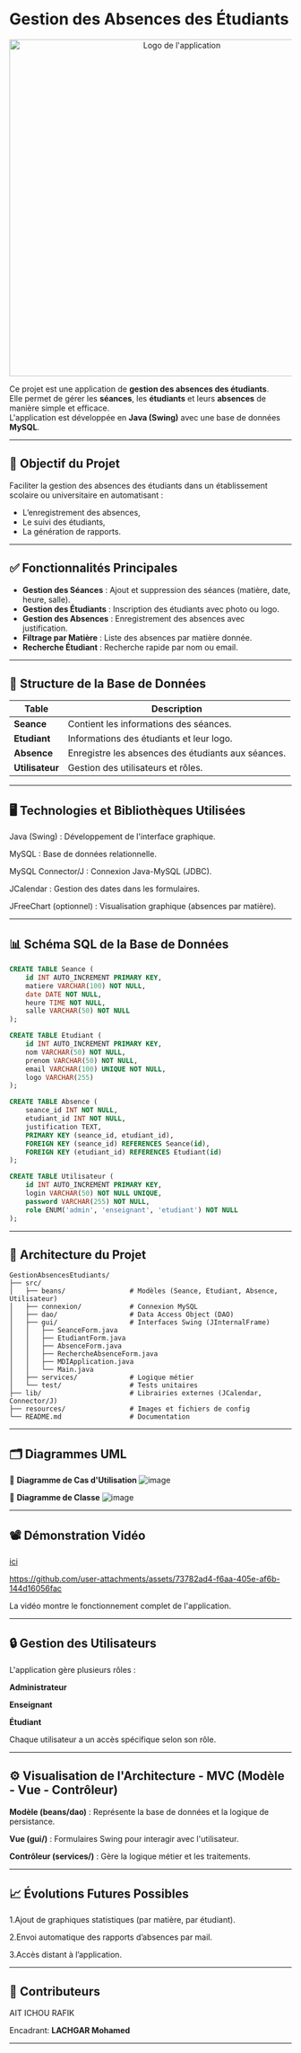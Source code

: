 # Gestion des Absences des Étudiants

<p align="center">
  <img src="Gestion%20ABS.png" alt="Logo de l'application" width="600">
</p>

Ce projet est une application de **gestion des absences des étudiants**.  
Elle permet de gérer les **séances**, les **étudiants** et leurs **absences** de manière simple et efficace.  
L'application est développée en **Java (Swing)** avec une base de données **MySQL**.

---

## 🎯 Objectif du Projet

Faciliter la gestion des absences des étudiants dans un établissement scolaire ou universitaire en automatisant :
- L’enregistrement des absences,
- Le suivi des étudiants,
- La génération de rapports.

---

## ✅ Fonctionnalités Principales
- **Gestion des Séances** : Ajout et suppression des séances (matière, date, heure, salle).
- **Gestion des Étudiants** : Inscription des étudiants avec photo ou logo.
- **Gestion des Absences** : Enregistrement des absences avec justification.
- **Filtrage par Matière** : Liste des absences par matière donnée.
- **Recherche Étudiant** : Recherche rapide par nom ou email.

---

## 📄 Structure de la Base de Données

| Table           | Description                                        |
| --------------- | -------------------------------------------------- |
| **Seance**      | Contient les informations des séances.             |
| **Etudiant**    | Informations des étudiants et leur logo.           |
| **Absence**     | Enregistre les absences des étudiants aux séances. |
| **Utilisateur** | Gestion des utilisateurs et rôles.                 |

---
## 🖥️ Technologies et Bibliothèques Utilisées
Java (Swing) : Développement de l'interface graphique.

MySQL : Base de données relationnelle.

MySQL Connector/J : Connexion Java-MySQL (JDBC).

JCalendar : Gestion des dates dans les formulaires.

JFreeChart (optionnel) : Visualisation graphique (absences par matière).

---
## 📊 Schéma SQL de la Base de Données

```sql
CREATE TABLE Seance (
    id INT AUTO_INCREMENT PRIMARY KEY,
    matiere VARCHAR(100) NOT NULL,
    date DATE NOT NULL,
    heure TIME NOT NULL,
    salle VARCHAR(50) NOT NULL
);

CREATE TABLE Etudiant (
    id INT AUTO_INCREMENT PRIMARY KEY,
    nom VARCHAR(50) NOT NULL,
    prenom VARCHAR(50) NOT NULL,
    email VARCHAR(100) UNIQUE NOT NULL,
    logo VARCHAR(255)
);

CREATE TABLE Absence (
    seance_id INT NOT NULL,
    etudiant_id INT NOT NULL,
    justification TEXT,
    PRIMARY KEY (seance_id, etudiant_id),
    FOREIGN KEY (seance_id) REFERENCES Seance(id),
    FOREIGN KEY (etudiant_id) REFERENCES Etudiant(id)
);

CREATE TABLE Utilisateur (
    id INT AUTO_INCREMENT PRIMARY KEY,
    login VARCHAR(50) NOT NULL UNIQUE,
    password VARCHAR(255) NOT NULL,
    role ENUM('admin', 'enseignant', 'etudiant') NOT NULL
);
```
---
## 🏢 Architecture du Projet
```
GestionAbsencesEtudiants/
├── src/
│   ├── beans/                # Modèles (Seance, Etudiant, Absence, Utilisateur)
│   ├── connexion/            # Connexion MySQL
│   ├── dao/                  # Data Access Object (DAO)
│   ├── gui/                  # Interfaces Swing (JInternalFrame)
│   │   ├── SeanceForm.java
│   │   ├── EtudiantForm.java
│   │   ├── AbsenceForm.java
│   │   ├── RechercheAbsenceForm.java
│   │   ├── MDIApplication.java
│   │   └── Main.java
│   ├── services/             # Logique métier
│   └── test/                 # Tests unitaires
├── lib/                      # Librairies externes (JCalendar, Connector/J)
├── resources/                # Images et fichiers de config
└── README.md                 # Documentation
```
---
## 🗂️ Diagrammes UML
📌 **Diagramme de Cas d'Utilisation**
![image](https://github.com/RAFIKAITICHOU/-Suivi-des-Absences/blob/main/diagramme%20de_classe.png)


📌 **Diagramme de Classe**
![image](https://github.com/RAFIKAITICHOU/-Suivi-des-Absences/blob/main/use%20cas.png)


---
## 📽️ Démonstration Vidéo
<a href="https://drive.google.com/file/d/1o0jCbQJ85ejwcPmp3jGhBefYCbPubOeF/view?usp=sharing">ici</a>

https://github.com/user-attachments/assets/73782ad4-f6aa-405e-af6b-144d16056fac


La vidéo montre le fonctionnement complet de l'application.

---
## 🔒 Gestion des Utilisateurs
L'application gère plusieurs rôles :

**Administrateur**

**Enseignant**

**Étudiant**

Chaque utilisateur a un accès spécifique selon son rôle.

---
## ⚙️ Visualisation de l'Architecture - MVC (Modèle - Vue - Contrôleur)
**Modèle (beans/dao)** : Représente la base de données et la logique de persistance.

**Vue (gui/)** : Formulaires Swing pour interagir avec l'utilisateur.

**Contrôleur (services/)** : Gère la logique métier et les traitements.

---
## 📈 Évolutions Futures Possibles

1.Ajout de graphiques statistiques (par matière, par étudiant).

2.Envoi automatique des rapports d’absences par mail.

3.Accès distant à l’application.

---
## 🤝 Contributeurs
AIT ICHOU RAFIK

Encadrant: **LACHGAR Mohamed**

---
